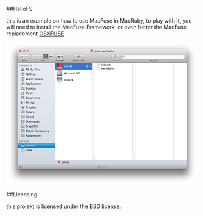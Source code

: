 ##HelloFS

this is an example on how to use MacFuse in MacRuby,
to play with it, you will need to install the MacFuse Framework, or even better the MacFuse replacement [OSXFUSE](http://osxfuse.github.com/)

![screenshot](https://github.com/seanlilmateus/HelloFS/blob/master/helloFS.PNG?raw=true "Screenshot")


##Licensing:

this projekt is licensed under the [BSD license](http://www.opensource.org/licenses/bsd-license.php).

